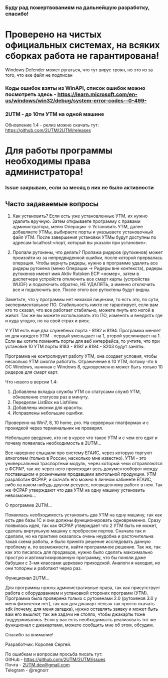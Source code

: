 ### Буду рад пожертвованиям на дальнейшую разработку, спасибо!
  
  # Проверено на чистых официальных системах, на всяких сборках работа не гарантирована!

Windows Defender может ругаться, что тут вирус троян, но это из за того, что exe файл не подписан

### Коды ошибок взяты из WinAPI, список ошибок можно посмотреть здесь - https://learn.microsoft.com/en-us/windows/win32/debug/system-error-codes--0-499-

### 2UTM - до 10ти УТМ на одной машине


Обновление 1.4 - релиз можно скачать тут: https://github.com/2UTM/2UTM/releases  

# Для работы программы необходимы права администратора! 

### Issue закрываю, если за месяц в них не было активности


## Часто задаваемые вопросы
1. Как установить?
Если есть уже установленные УТМ, их нужно удалить вручную. Затем открываете программу с правами администратора, меню Операции -> Установить УТМ, далее добавляете УТМы, выбираете порты и указываете установочный файл УТМ. После завершения установки УТМы будут доступны по адресам localhost:<порт, который вы указали при установке>.

2. Пропали рутокены, что делать?
Пропажа ридеров (рутокенов) может произойти из за непредвиденной ошибки, после которой прервалась операция.
Чтобы вернуть ридеры, нужно в программе удалить все ридеры рутокена (меню Операции -> Ридеры вне контекста), ридеры рутокенов имеют имя Aktiv Rutoken ECP <номер>, затем в диспетчере устройств отключить все смарт карты (устройства WUDF) и подключить обратно, НЕ УДАЛЯТЬ, а именно отключить все и подключить все. После этого все рутоктены будут видны.


Заметьте, что у программы нет никакой лицензии, то есть это, по сути, экспериментальное ПО. Cтабильность никто не гарантирует, если вам кто то сказал, что все работает стабильно, можете пнуть его ногой в живот. Так же вы можете использовать это ПО, изменять и внедрять где и куда угодно, но на свой страх и риск.

У УТМ есть еще два служебных порта - 8192 и 8194. Программа меняет их для каждого УТМ - первый уменьшает на 1, второй увеличивает на 1. Если вы хотите поменять порты для веб интерфейса, то учтите, что при установке 10 УТМ порты 8183 - 8192 и 8194 - 8203 будут заняты.

Программа не контролирует работу УТМ, она создает условия, чтобы несколько УТМ смогли работать.
Ограничение в 10 УТМ, потому что в ОС Windows, начиная с Windows 8, одновременно может быть только 10 ридеров для смарт карт.

Что нового в версии 1.4:
1. Добавлена вкладка службы УТМ со статусами служб УТМ, обновление статусов раз в минуту.
2. Переделан ListBox на ListView.
3. Добавлены иконки для красоты.
4. Исправлены небольшие ошибки.
  
Проверено на Win7, 8, 10 home, pro. На серверных платформах и с прокидкой через терминальник не проверял.
  
  

Небольшое введение, кто не в курсе что такое УТМ и с чем его едят и почему появилась необходимость в 2UTM...

Все наверное слышали про систему ЕГАИС, через которую торгуют алкоголем (только в России, насколько мне известно). УТМ - это универсальный траспортный модуль, через который чеки отправляются в ФСРАР, так же через него происходит весь документооборот между поставищком и розничными продавцами алкгольной продукции. УТМ разработан ФСРАР, и скачать его можно в личном кабинете ЕГАИС, либо на каком нибудь другом ресурсе, посвященному работе в нем. Так же ФСРАР утверждают что два УТМ на одну машину установить невозможно...



О программе 2UTM...

Появилась необходимость установить два УТМ на одну машину, так как есть две базы 1С и они должны функционировать одновременно. Сразу появилась идея, так как ФСРАР утверждает что 2 УТМ быть не может, сделать виртульную машину с пробросом портов. Сначала так и сделали, но на практике оказалось очень неудобна и расточительна такая схема работы, и было принято решение исследовать данную проблему и, по возможности, найти программное решение. Так же, так как это писалось для продавцов, нужно было сделать максимально простую и автоматизированную программу, что бы поняли даже бабушки с 3-мя классами церковно приходской. Аналоги я находил, но они топорны и работают через раз.



Функционал 2UTM...

Для программы нужны административные права, так как присутствует работа с оборудованием и установкой стороних программ (УТМ).
Программа была проверена только с рутокенами 2.0 (рутокенов 3.0 у меня физически нет), так как для джакарт нельзя так просто скачать sdk (почему, для меня загадка), нужно оставлять заявку и может быть вам его вышлют, так же задачи не стояло, чтобы джакарты тоже поддерживались. Если у вас есть необходимьсть реализовать тот же функционал с джакартами, можете сообщить мне об этом, обсудим.



Спасибо за внимание!


Разработчик: Королев Сергей.

По ошибкам и вопросам просьба писать тут:  
GitHub - https://github.com/2UTM/2UTM/issues  
Почта - 2UTM.dev@gmail.com  
Telegram - @regnorr
